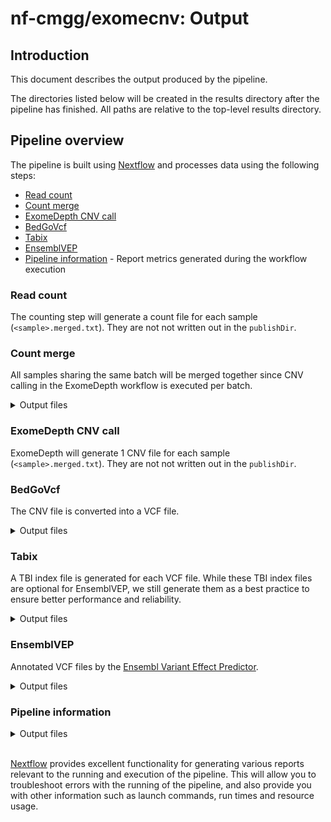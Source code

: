 # nf-cmgg/exomecnv: Output

## Introduction

This document describes the output produced by the pipeline.

The directories listed below will be created in the results directory after the pipeline has finished. All paths are relative to the top-level results directory.

<!-- TODO nf-core: Write this documentation describing your workflow's output -->

## Pipeline overview

The pipeline is built using [Nextflow](https://www.nextflow.io/) and processes data using the following steps:

- [Read count](#read-count)
- [Count merge](#count-merge)
- [ExomeDepth CNV call](#exomedepth-cnv-call)
- [BedGoVcf](#bedgovcf)
- [Tabix](#tabix)
- [EnsemblVEP](#ensemblvep)
- [Pipeline information](#pipeline-information) - Report metrics generated during the workflow execution

### Read count

The counting step will generate a count file for each sample (`<sample>.merged.txt`). They are not not written out in the `publishDir`.

### Count merge

All samples sharing the same batch will be merged together since CNV calling in the ExomeDepth workflow is executed per batch.

<details markdown="1">
<summary>Output files</summary>

- `exomedepth/`
  - `counts/`
    - `<batch>.merged.txt`: Count file per batch ("merged" stands for both autosomal and chrX regions)

</details>

### ExomeDepth CNV call

ExomeDepth will generate 1 CNV file for each sample (`<sample>.merged.txt`). They are not not written out in the `publishDir`.

### BedGoVcf

The CNV file is converted into a VCF file.

<details markdown="1">
<summary>Output files</summary>

- `exomedepth/`
  - `cnv_call/`
    - `<sample>.vcf.gz`: VCF file

</details>

### Tabix

A TBI index file is generated for each VCF file. While these TBI index files are optional for EnsemblVEP, we still generate them as a best practice to ensure better performance and reliability.

<details markdown="1">
<summary>Output files</summary>

- `exomedepth/`
  - `cnv_call/`
    - `<sample>.vcf.gz.tbi`: TBI index file

</details>

### EnsemblVEP

Annotated VCF files by the [Ensembl Variant Effect Predictor](https://www.ensembl.info/2020/03/27/cool-stuff-the-ensembl-vep-can-do-annotating-structural-variants/).

<details markdown="1">
<summary>Output files</summary>

- `exomedepth/`
  - `cnv_call_vep/`
    - `<sample>.vep.vcf.gz`: VEP annotated file
    - `<sample>.vep.vcf.gz.tbi`: index of VEP annotated file

</details>

### Pipeline information

<details markdown="1">
<summary>Output files</summary>

- `samplesheet.csv`: the samplesheet used for the pipeline run
- `pipeline_info/`
  - Reports generated by Nextflow: `execution_report.html`, `execution_timeline.html`, `execution_trace.txt` and `pipeline_dag.dot`/`pipeline_dag.svg`.
  - Reports generated by the pipeline: `pipeline_report.html`, `pipeline_report.txt` and `software_versions.yml`. The `pipeline_report*` files will only be present if the `--email` / `--email_on_fail` parameter's are used when running the pipeline.

</details>

\
[Nextflow](https://www.nextflow.io/docs/latest/tracing.html) provides excellent functionality for generating various reports relevant to the running and execution of the pipeline. This will allow you to troubleshoot errors with the running of the pipeline, and also provide you with other information such as launch commands, run times and resource usage.
